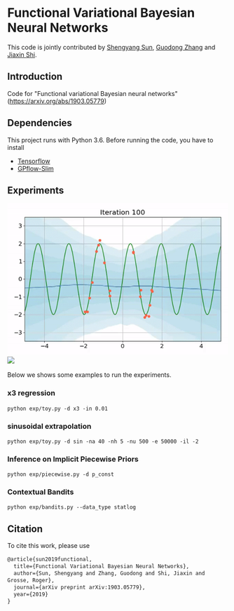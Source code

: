 # Functional Variational Bayesian Neural Networks
This code is jointly contributed by [Shengyang Sun](https://github.com/ssydasheng), [Guodong Zhang](https://github.com/gd-zhang) and [Jiaxin Shi](https://github.com/thjashin/).
## Introduction
Code for "Functional variational Bayesian neural networks" (https://arxiv.org/abs/1903.05779)

## Dependencies
This project runs with Python 3.6. Before running the code, you have to install
* [Tensorflow](https:www.tensorflow.org)
* [GPflow-Slim](https://github.com/ssydasheng/GPflow-Slim)

## Experiments
![](figures/anime-sin-per.gif) ![](figures/anime-sin-rbf.gif)

Below we shows some examples to run the experiments.
### x3 regression
```
python exp/toy.py -d x3 -in 0.01
```
### sinusoidal extrapolation
```
python exp/toy.py -d sin -na 40 -nh 5 -nu 500 -e 50000 -il -2
```
### Inference on Implicit Piecewise Priors
```
python exp/piecewise.py -d p_const
```
### Contextual Bandits
```
python exp/bandits.py --data_type statlog
```
## Citation
To cite this work, please use
```
@article{sun2019functional,
  title={Functional Variational Bayesian Neural Networks},
  author={Sun, Shengyang and Zhang, Guodong and Shi, Jiaxin and Grosse, Roger},
  journal={arXiv preprint arXiv:1903.05779},
  year={2019}
}
```
